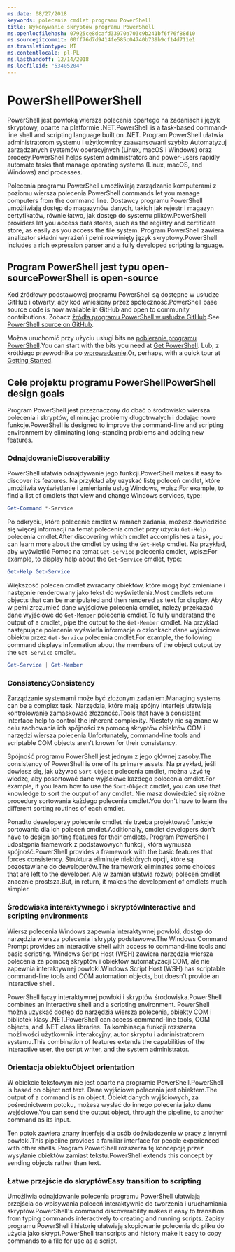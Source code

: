 ```yaml
---
ms.date: 08/27/2018
keywords: polecenia cmdlet programu PowerShell
title: Wykonywanie skryptów programu PowerShell
ms.openlocfilehash: 07925ce8dcafd33970a703c9b241bf6f76f88d10
ms.sourcegitcommit: 00ff76d7d9414fe585c04740b739b9cf14d711e1
ms.translationtype: MT
ms.contentlocale: pl-PL
ms.lasthandoff: 12/14/2018
ms.locfileid: "53405204"
---
```

# <a name="powershell"></a><span data-ttu-id="f75a3-103">PowerShell</span><span class="sxs-lookup"><span data-stu-id="f75a3-103">PowerShell</span></span>

<span data-ttu-id="f75a3-104">PowerShell jest powłoką wiersza polecenia opartego na zadaniach i język skryptowy, oparte na platformie .NET.</span><span class="sxs-lookup"><span data-stu-id="f75a3-104">PowerShell is a task-based command-line shell and scripting language built on .NET.</span></span>
<span data-ttu-id="f75a3-105">Program PowerShell ułatwia administratorom systemu i użytkownicy zaawansowani szybko Automatyzuj zarządzanych systemów operacyjnych (Linux, macOS i Windows) oraz procesy.</span><span class="sxs-lookup"><span data-stu-id="f75a3-105">PowerShell helps system administrators and power-users rapidly automate tasks that manage operating systems (Linux, macOS, and Windows) and processes.</span></span>

<span data-ttu-id="f75a3-106">Polecenia programu PowerShell umożliwiają zarządzanie komputerami z poziomu wiersza polecenia.</span><span class="sxs-lookup"><span data-stu-id="f75a3-106">PowerShell commands let you manage computers from the command line.</span></span> <span data-ttu-id="f75a3-107">Dostawcy programu PowerShell umożliwiają dostęp do magazynów danych, takich jak rejestr i magazyn certyfikatów, równie łatwo, jak dostęp do systemu plików.</span><span class="sxs-lookup"><span data-stu-id="f75a3-107">PowerShell providers let you access data stores, such as the registry and certificate store, as easily as you access the file system.</span></span> <span data-ttu-id="f75a3-108">Program PowerShell zawiera analizator składni wyrażeń i pełni rozwinięty język skryptowy.</span><span class="sxs-lookup"><span data-stu-id="f75a3-108">PowerShell includes a rich expression parser and a fully developed scripting language.</span></span>

## <a name="powershell-is-open-source"></a><span data-ttu-id="f75a3-109">Program PowerShell jest typu open-source</span><span class="sxs-lookup"><span data-stu-id="f75a3-109">PowerShell is open-source</span></span>

<span data-ttu-id="f75a3-110">Kod źródłowy podstawowej programu PowerShell są dostępne w usłudze GitHub i otwarty, aby kod wniesiony przez społeczność.</span><span class="sxs-lookup"><span data-stu-id="f75a3-110">PowerShell base source code is now available in GitHub and open to community contributions.</span></span>
<span data-ttu-id="f75a3-111">Zobacz [źródła programu PowerShell w usłudze GitHub](https://github.com/powershell/powershell).</span><span class="sxs-lookup"><span data-stu-id="f75a3-111">See [PowerShell source on GitHub](https://github.com/powershell/powershell).</span></span>

<span data-ttu-id="f75a3-112">Można uruchomić przy użyciu usługi bits na [pobieranie programu PowerShell](https://github.com/PowerShell/PowerShell#get-powershell).</span><span class="sxs-lookup"><span data-stu-id="f75a3-112">You can start with the bits you need at [Get PowerShell](https://github.com/PowerShell/PowerShell#get-powershell).</span></span>
<span data-ttu-id="f75a3-113">Lub, z krótkiego przewodnika po [wprowadzenie](https://github.com/PowerShell/PowerShell/blob/master/docs/learning-powershell).</span><span class="sxs-lookup"><span data-stu-id="f75a3-113">Or, perhaps, with a quick tour at [Getting Started](https://github.com/PowerShell/PowerShell/blob/master/docs/learning-powershell).</span></span>

## <a name="powershell-design-goals"></a><span data-ttu-id="f75a3-114">Cele projektu programu PowerShell</span><span class="sxs-lookup"><span data-stu-id="f75a3-114">PowerShell design goals</span></span>

<span data-ttu-id="f75a3-115">Program PowerShell jest przeznaczony do dbać o środowisko wiersza polecenia i skryptów, eliminując problemy długotrwałych i dodając nowe funkcje.</span><span class="sxs-lookup"><span data-stu-id="f75a3-115">PowerShell is designed to improve the command-line and scripting environment by eliminating long-standing problems and adding new features.</span></span>

### <a name="discoverability"></a><span data-ttu-id="f75a3-116">Odnajdowanie</span><span class="sxs-lookup"><span data-stu-id="f75a3-116">Discoverability</span></span>

<span data-ttu-id="f75a3-117">PowerShell ułatwia odnajdywanie jego funkcji.</span><span class="sxs-lookup"><span data-stu-id="f75a3-117">PowerShell makes it easy to discover its features.</span></span> <span data-ttu-id="f75a3-118">Na przykład aby uzyskać listę poleceń cmdlet, które umożliwia wyświetlanie i zmienianie usług Windows, wpisz:</span><span class="sxs-lookup"><span data-stu-id="f75a3-118">For example, to find a list of cmdlets that view and change Windows services, type:</span></span>

```powershell
Get-Command *-Service
```

<span data-ttu-id="f75a3-119">Po odkryciu, które polecenie cmdlet w ramach zadania, możesz dowiedzieć się więcej informacji na temat polecenia cmdlet przy użyciu `Get-Help` polecenia cmdlet.</span><span class="sxs-lookup"><span data-stu-id="f75a3-119">After discovering which cmdlet accomplishes a task, you can learn more about the cmdlet by using the `Get-Help` cmdlet.</span></span> <span data-ttu-id="f75a3-120">Na przykład, aby wyświetlić Pomoc na temat `Get-Service` polecenia cmdlet, wpisz:</span><span class="sxs-lookup"><span data-stu-id="f75a3-120">For example, to display help about the `Get-Service` cmdlet, type:</span></span>

```powershell
Get-Help Get-Service
```

<span data-ttu-id="f75a3-121">Większość poleceń cmdlet zwracany obiektów, które mogą być zmieniane i następnie renderowany jako tekst do wyświetlenia.</span><span class="sxs-lookup"><span data-stu-id="f75a3-121">Most cmdlets return objects that can be manipulated and then rendered as text for display.</span></span> <span data-ttu-id="f75a3-122">Aby w pełni zrozumieć dane wyjściowe polecenia cmdlet, należy przekazać dane wyjściowe do `Get-Member` polecenia cmdlet.</span><span class="sxs-lookup"><span data-stu-id="f75a3-122">To fully understand the output of a cmdlet, pipe the output to the `Get-Member` cmdlet.</span></span> <span data-ttu-id="f75a3-123">Na przykład następujące polecenie wyświetla informacje o członkach dane wyjściowe obiektu przez `Get-Service` polecenia cmdlet.</span><span class="sxs-lookup"><span data-stu-id="f75a3-123">For example, the following command displays information about the members of the object output by the `Get-Service` cmdlet.</span></span>

```powershell
Get-Service | Get-Member
```

### <a name="consistency"></a><span data-ttu-id="f75a3-124">Consistency</span><span class="sxs-lookup"><span data-stu-id="f75a3-124">Consistency</span></span>

<span data-ttu-id="f75a3-125">Zarządzanie systemami może być złożonym zadaniem.</span><span class="sxs-lookup"><span data-stu-id="f75a3-125">Managing systems can be a complex task.</span></span> <span data-ttu-id="f75a3-126">Narzędzia, które mają spójny interfejs ułatwiają kontrolowanie zamaskować złożoność.</span><span class="sxs-lookup"><span data-stu-id="f75a3-126">Tools that have a consistent interface help to control the inherent complexity.</span></span> <span data-ttu-id="f75a3-127">Niestety nie są znane w celu zachowania ich spójności za pomocą skryptów obiektów COM i narzędzi wiersza polecenia.</span><span class="sxs-lookup"><span data-stu-id="f75a3-127">Unfortunately, command-line tools and scriptable COM objects aren't known for their consistency.</span></span>

<span data-ttu-id="f75a3-128">Spójność programu PowerShell jest jednym z jego głównej zasoby.</span><span class="sxs-lookup"><span data-stu-id="f75a3-128">The consistency of PowerShell is one of its primary assets.</span></span> <span data-ttu-id="f75a3-129">Na przykład, jeśli dowiesz się, jak używać `Sort-Object` polecenia cmdlet, można użyć tę wiedzę, aby posortować dane wyjściowe każdego polecenia cmdlet.</span><span class="sxs-lookup"><span data-stu-id="f75a3-129">For example, if you learn how to use the `Sort-Object` cmdlet, you can use that knowledge to sort the output of any cmdlet.</span></span> <span data-ttu-id="f75a3-130">Nie masz dowiedzieć się różne procedury sortowania każdego polecenia cmdlet.</span><span class="sxs-lookup"><span data-stu-id="f75a3-130">You don't have to learn the different sorting routines of each cmdlet.</span></span>

<span data-ttu-id="f75a3-131">Ponadto deweloperzy polecenie cmdlet nie trzeba projektować funkcje sortowania dla ich poleceń cmdlet.</span><span class="sxs-lookup"><span data-stu-id="f75a3-131">Additionally, cmdlet developers don't have to design sorting features for their cmdlets.</span></span> <span data-ttu-id="f75a3-132">Program PowerShell udostępnia framework z podstawowych funkcji, która wymusza spójność.</span><span class="sxs-lookup"><span data-stu-id="f75a3-132">PowerShell provides a framework with the basic features that forces consistency.</span></span> <span data-ttu-id="f75a3-133">Struktura eliminuje niektórych opcji, które są pozostawiane do deweloperów.</span><span class="sxs-lookup"><span data-stu-id="f75a3-133">The framework eliminates some choices that are left to the developer.</span></span> <span data-ttu-id="f75a3-134">Ale w zamian ułatwia rozwój poleceń cmdlet znacznie prostsza.</span><span class="sxs-lookup"><span data-stu-id="f75a3-134">But, in return, it makes the development of cmdlets much simpler.</span></span>

### <a name="interactive-and-scripting-environments"></a><span data-ttu-id="f75a3-135">Środowiska interaktywnego i skryptów</span><span class="sxs-lookup"><span data-stu-id="f75a3-135">Interactive and scripting environments</span></span>

<span data-ttu-id="f75a3-136">Wiersz polecenia Windows zapewnia interaktywnej powłoki, dostęp do narzędzia wiersza polecenia i skrypty podstawowe.</span><span class="sxs-lookup"><span data-stu-id="f75a3-136">The Windows Command Prompt provides an interactive shell with access to command-line tools and basic scripting.</span></span> <span data-ttu-id="f75a3-137">Windows Script Host (WSH) zawiera narzędzia wiersza polecenia za pomocą skryptów i obiektów automatyzacji COM, ale nie zapewnia interaktywnej powłoki.</span><span class="sxs-lookup"><span data-stu-id="f75a3-137">Windows Script Host (WSH) has scriptable command-line tools and COM automation objects, but doesn't provide an interactive shell.</span></span>

<span data-ttu-id="f75a3-138">PowerShell łączy interaktywnej powłoki i skryptów środowiska.</span><span class="sxs-lookup"><span data-stu-id="f75a3-138">PowerShell combines an interactive shell and a scripting environment.</span></span> <span data-ttu-id="f75a3-139">PowerShell można uzyskać dostęp do narzędzia wiersza polecenia, obiekty COM i bibliotek klasy .NET.</span><span class="sxs-lookup"><span data-stu-id="f75a3-139">PowerShell can access command-line tools, COM objects, and .NET class libraries.</span></span> <span data-ttu-id="f75a3-140">Ta kombinacja funkcji rozszerza możliwości użytkownik interakcyjny, autor skryptu i administratorem systemu.</span><span class="sxs-lookup"><span data-stu-id="f75a3-140">This combination of features extends the capabilities of the interactive user, the script writer, and the system administrator.</span></span>

### <a name="object-orientation"></a><span data-ttu-id="f75a3-141">Orientacja obiektu</span><span class="sxs-lookup"><span data-stu-id="f75a3-141">Object orientation</span></span>

<span data-ttu-id="f75a3-142">W obiekcie tekstowym nie jest oparte na programie PowerShell.</span><span class="sxs-lookup"><span data-stu-id="f75a3-142">PowerShell is based on object not text.</span></span> <span data-ttu-id="f75a3-143">Dane wyjściowe polecenia jest obiektem.</span><span class="sxs-lookup"><span data-stu-id="f75a3-143">The output of a command is an object.</span></span> <span data-ttu-id="f75a3-144">Obiekt danych wyjściowych, za pośrednictwem potoku, możesz wysłać do innego polecenia jako dane wejściowe.</span><span class="sxs-lookup"><span data-stu-id="f75a3-144">You can send the output object, through the pipeline, to another command as its input.</span></span>

<span data-ttu-id="f75a3-145">Ten potok zawiera znany interfejs dla osób doświadczenie w pracy z innymi powłoki.</span><span class="sxs-lookup"><span data-stu-id="f75a3-145">This pipeline provides a familiar interface for people experienced with other shells.</span></span> <span data-ttu-id="f75a3-146">Program PowerShell rozszerza tę koncepcję przez wysyłanie obiektów zamiast tekstu.</span><span class="sxs-lookup"><span data-stu-id="f75a3-146">PowerShell extends this concept by sending objects rather than text.</span></span>

### <a name="easy-transition-to-scripting"></a><span data-ttu-id="f75a3-147">Łatwe przejście do skryptów</span><span class="sxs-lookup"><span data-stu-id="f75a3-147">Easy transition to scripting</span></span>

<span data-ttu-id="f75a3-148">Umożliwia odnajdowanie polecenia programu PowerShell ułatwiają przejścia do wpisywania poleceń interaktywnie do tworzenia i uruchamiania skryptów.</span><span class="sxs-lookup"><span data-stu-id="f75a3-148">PowerShell's command discoverability makes it easy to transition from typing commands interactively to creating and running scripts.</span></span> <span data-ttu-id="f75a3-149">Zapisy programu PowerShell i historię ułatwiają skopiowanie polecenia do pliku do użycia jako skrypt.</span><span class="sxs-lookup"><span data-stu-id="f75a3-149">PowerShell transcripts and history make it easy to copy commands to a file for use as a script.</span></span>
